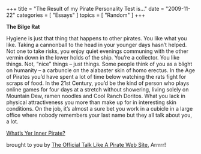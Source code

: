 +++
title = "The Result of my Pirate Personality Test is…"
date = "2009-11-22"
categories = [ "Essays" ]
topics = [ "Random" ]
+++

**The Bilge Rat**

Hygiene is just that thing that happens to other pirates. You like what you like. Taking a cannonball to the head in your younger days hasn&#8217;t helped. Not one to take risks, you enjoy quiet evenings communing with the other vermin down in the lower holds of the ship. You&#8217;re a collector. You like things. Not, &#8220;nice&#8221; things &#8211; just things. Some people think of you as a blight on humanity &#8211; a carbuncle on the alabaster skin of homo erectus. In the Age of Pirates you&#8217;d have spent a lot of time below watching the rats fight for scraps of food. In the 21st Century, you&#8217;d be the kind of person who plays online games for four days at a stretch without showering, living solely on Mountain Dew, ramen noodles and Cool Ranch Doritos. What you lack in physical attractiveness you more than make up for in interesting skin conditions. On the job, it&#8217;s almost a sure bet you work in a cubicle in a large office where nobody remembers your last name but they all talk about you, a lot.

 [What&#8217;s Yer Inner Pirate?][1]
  
brought to you by [The Official Talk Like A Pirate Web Site.][2] Arrrrr!

 [1]: http://talklikeapirate.com/ppi.html
 [2]: http://talklikeapirate.com
